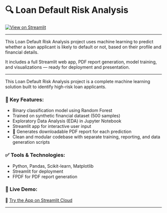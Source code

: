 # 🔍 Loan Default Risk Analysis

[![View on Streamlit](https://static.streamlit.io/badges/streamlit_badge_black_white.svg)](https://zufran123-loan-default-analysis.streamlit.app)

---

This Loan Default Risk Analysis project uses machine learning to predict whether a loan applicant is likely to default or not, based on their profile and financial details.

It includes a full Streamlit web app, PDF report generation, model training, and visualizations — ready for deployment and presentation.

---

This Loan Default Risk Analysis project is a complete machine learning solution built to identify high-risk loan applicants.

### 🧠 Key Features:
- Binary classification model using Random Forest
- Trained on synthetic financial dataset (500 samples)
- Exploratory Data Analysis (EDA) in Jupyter Notebook
- Streamlit app for interactive user input
- 📄 Generates downloadable PDF report for each prediction
- Clean and modular codebase with separate training, reporting, and data generation scripts

### ✅ Tools & Technologies:
- Python, Pandas, Scikit-learn, Matplotlib
- Streamlit for deployment
- FPDF for PDF report generation

### 🚀 Live Demo:
🔗 [Try the App on Streamlit Cloud](https://zufran123-loan-default-analysis.streamlit.app)

---

